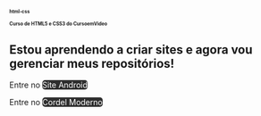 # html-css
 
 <h1>Curso de HTML5 e CSS3 do CursoemVideo</h1>


<h2>Estou aprendendo a criar sites e agora vou gerenciar meus repositórios!</h2>
<p>Entre no <a href="https://jonasvlima.github.io/html-css/desafios/d010/android" target="_blank" class="one"> Site Android</a></p>
<p>Entre no <a href="https://jonasvlima.github.io/html-css/desafios/d012/" target="_blank" class="one">Cordel Moderno</a></p>


<style>
    h1 {
        font-size: 0.6em
    }

    a.one {
        color: white;
        background-color: rgb(46, 46, 46);
        border-radius: 5px;
        text-decoration: none;
    }

    a.one:hover {
        color: white;
        background-color: rgb(70, 70, 70);
    }
</style>